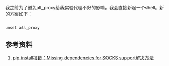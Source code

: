 我之前为了避免all_proxy给我实验代理不好的影响，我会直接新起一个shell。新的方案如下：

~~~

unset all_proxy

~~~

## 参考资料

1. [pip install报错：Missing dependencies for SOCKS support解决方法](https://blog.csdn.net/vivian_wanjin/article/details/84069465)


